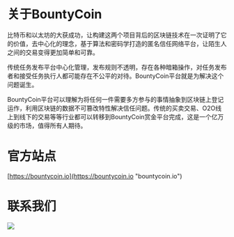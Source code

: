 # 关于BountyCoin #
比特币和以太坊的大获成功，让构建这两个项目背后的区块链技术在一次证明了它的价值，去中心化的理念，基于算法和密码学打造的匿名信任网络平台，让陌生人之间的交易变得更加简单和可靠。 

传统任务发布平台中心化管理，发布规则不透明，存在各种暗箱操作，对任务发布者和接受任务执行人都可能存在不公平的对待。BountyCoin平台就是为解决这个问题诞生。 

BountyCoin平台可以理解为将任何一件需要多方参与的事情抽象到区块链上登记运作，利用区块链的数据不可篡改特性解决信任问题。传统的买卖交易、O2O线上到线下的交易等等行业都可以转移到BountyCoin赏金平台完成，这是一个亿万级的市场，值得所有人期待。

# 官方站点 #
[https://bountycoin.io](https://bountycoin.io "bountycoin.io")

# 联系我们 #
![](https://bountycoin.io/img/weixin.jpg)
